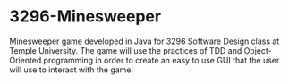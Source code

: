 # 3296-Minesweeper
Minesweeper game developed in Java for 3296 Software Design class at Temple University. The game will use the practices of TDD and Object-Oriented programming in order to create an easy to use GUI that the user will use to interact with the game.
